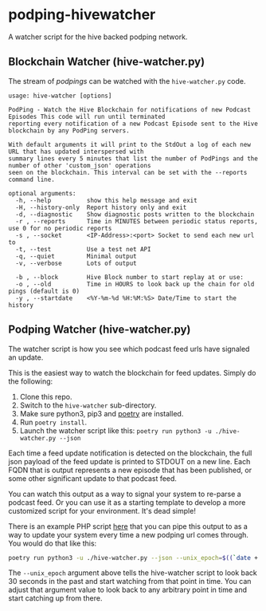 # podping-hivewatcher
A watcher script for the hive backed podping network.

## Blockchain Watcher (hive-watcher.py)

The stream of *podpings* can be watched with the ```hive-watcher.py``` code. 

```
usage: hive-watcher [options]

PodPing - Watch the Hive Blockchain for notifications of new Podcast Episodes This code will run until terminated 
reporting every notification of a new Podcast Episode sent to the Hive blockchain by any PodPing servers.

With default arguments it will print to the StdOut a log of each new URL that has updated interspersed with 
summary lines every 5 minutes that list the number of PodPings and the number of other 'custom_json' operations 
seen on the blockchain. This interval can be set with the --reports command line.

optional arguments:
  -h, --help          show this help message and exit
  -H, --history-only  Report history only and exit
  -d, --diagnostic    Show diagnostic posts written to the blockchain
  -r , --reports      Time in MINUTES between periodic status reports, use 0 for no periodic reports
  -s , --socket       <IP-Address>:<port> Socket to send each new url to
  -t, --test          Use a test net API
  -q, --quiet         Minimal output
  -v, --verbose       Lots of output

  -b , --block        Hive Block number to start replay at or use:
  -o , --old          Time in HOURS to look back up the chain for old pings (default is 0)
  -y , --startdate    <%Y-%m-%d %H:%M:%S> Date/Time to start the history
```


## Podping Watcher (hive-watcher.py)

The watcher script is how you see which podcast feed urls have signaled an update.

This is the easiest way to watch the blockchain for feed updates.  Simply do the following:

1. Clone this repo.
2. Switch to the `hive-watcher` sub-directory.
3. Make sure python3, pip3 and [poetry](https://python-poetry.org/docs/#installation) are installed.
4. Run `poetry install`.
5. Launch the watcher script like this: `poetry run python3 -u ./hive-watcher.py --json`

Each time a feed update notification is detected on the blockchain, the full json payload of the feed update is printed to STDOUT on a new line.  Each
FQDN that is output represents a new episode that has been published, or some other significant update to that podcast feed.

You can watch this output as a way to signal your system to re-parse a podcast feed.  Or you can use it as a starting template to
develop a more customized script for your environment.  It's dead simple!

There is an example PHP script [here](examples/php/podping_watcher.php) that you can pipe this output to as a way to update your system every
time a new podping url comes through.  You would do that like this:

```bash
poetry run python3 -u ./hive-watcher.py --json --unix_epoch=$((`date +'%s'` - 30)) | php ../examples/podping_watcher.php
```

The `--unix_epoch` argument above tells the hive-watcher script to look back 30 seconds in the past and start watching from that point in time.  You
can adjust that argument value to look back to any arbitrary point in time and start catching up from there.